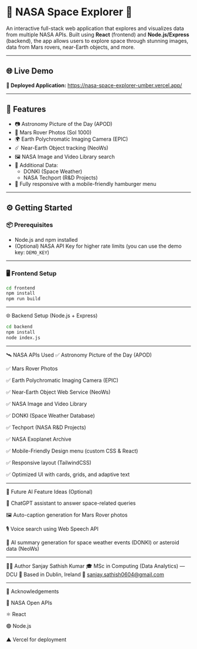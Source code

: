 # 🚀 NASA Space Explorer 🌌

An interactive full-stack web application that explores and visualizes data from multiple NASA APIs. Built using **React** (frontend) and **Node.js/Express** (backend), the app allows users to explore space through stunning images, data from Mars rovers, near-Earth objects, and more.

---

## 🌐 Live Demo

**🔗 Deployed Application:** https://nasa-space-explorer-umber.vercel.app/

---

## 🧠 Features

- 📷 Astronomy Picture of the Day (APOD)
- 🚀 Mars Rover Photos (Sol 1000)
- 🌍 Earth Polychromatic Imaging Camera (EPIC)
- ☄️ Near-Earth Object tracking (NeoWs)
- 🖼️ NASA Image and Video Library search
- 🔭 Additional Data:
  - DONKI (Space Weather)
  - NASA Techport (R&D Projects)
- 📱 Fully responsive with a mobile-friendly hamburger menu

---

## ⚙️ Getting Started

### 📦 Prerequisites

- Node.js and npm installed
- (Optional) NASA API Key for higher rate limits (you can use the demo key: `DEMO_KEY`)

---

### 🖥️ Frontend Setup

```bash
cd frontend
npm install
npm run build
```
---

🌐 Backend Setup (Node.js + Express)

```bash
cd backend
npm install
node index.js
```
---

 🛰️ NASA APIs Used
✅ Astronomy Picture of the Day (APOD)

✅ Mars Rover Photos

✅ Earth Polychromatic Imaging Camera (EPIC)

✅ Near-Earth Object Web Service (NeoWs)

✅ NASA Image and Video Library

✅ DONKI (Space Weather Database)

✅ Techport (NASA R&D Projects)

✅ NASA Exoplanet Archive
 
✅ Mobile-Friendly Design menu (custom CSS & React)

✅ Responsive layout (TailwindCSS)

✅ Optimized UI with cards, grids, and adaptive text

---

 🤖 Future AI Feature Ideas (Optional)
 
🧠 ChatGPT assistant to answer space-related queries

🖼️ Auto-caption generation for Mars Rover photos

🎙️ Voice search using Web Speech API

📝 AI summary generation for space weather events (DONKI) or asteroid data (NeoWs)

---


 👨‍💻 Author
Sanjay Sathish Kumar
🎓 MSc in Computing (Data Analytics) — DCU
📍 Based in Dublin, Ireland
📧 sanjay.sathish0604@gmail.com

---


 🙌 Acknowledgements
 
🌌 NASA Open APIs

⚛️ React

🟢 Node.js

▲ Vercel for deployment
